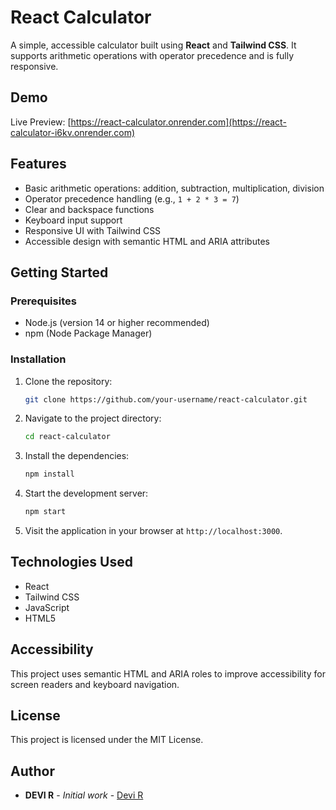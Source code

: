 # React Calculator

A simple, accessible calculator built using **React** and **Tailwind CSS**. It supports arithmetic operations with operator precedence and is fully responsive.

## Demo

Live Preview: [https://react-calculator.onrender.com](https://react-calculator-i6kv.onrender.com)

## Features

- Basic arithmetic operations: addition, subtraction, multiplication, division  
- Operator precedence handling (e.g., `1 + 2 * 3 = 7`)  
- Clear and backspace functions  
- Keyboard input support  
- Responsive UI with Tailwind CSS  
- Accessible design with semantic HTML and ARIA attributes  

## Getting Started

### Prerequisites

- Node.js (version 14 or higher recommended)
- npm (Node Package Manager)

### Installation

1. Clone the repository:

   ```bash
   git clone https://github.com/your-username/react-calculator.git
   ```

2. Navigate to the project directory:

   ```bash
   cd react-calculator
   ```

3. Install the dependencies:

   ```bash
   npm install
   ```

4. Start the development server:

   ```bash
   npm start
   ```

5. Visit the application in your browser at `http://localhost:3000`.



## Technologies Used

- React
- Tailwind CSS
- JavaScript
- HTML5

## Accessibility

This project uses semantic HTML and ARIA roles to improve accessibility for screen readers and keyboard navigation.

## License

This project is licensed under the MIT License.

## Author

* **DEVI R** - *Initial work* - [Devi R](https://www.linkedin.com/in/devi-r-06bb94a7)

